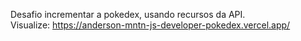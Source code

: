 Desafio incrementar a pokedex, usando recursos da API. <br>
Visualize: https://anderson-mntn-js-developer-pokedex.vercel.app/
